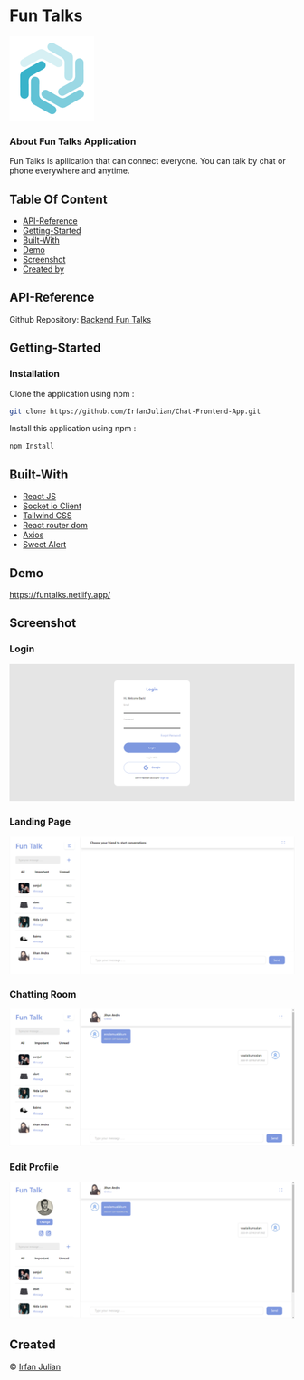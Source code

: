 # Fun Talks
![Chat](https://github.com/IrfanJulian/Chat-Frontend-App/blob/main/screenshot/logo.png)
### About Fun Talks Application
Fun Talks is apllication that can connect everyone. You can talk by chat or phone everywhere and anytime.

## Table Of Content
- [API-Reference](#API-Reference)
- [Getting-Started](#Getting-Started)
- [Built-With](#Built-With)
- [Demo](#Demo)
- [Screenshot](#Screenshot)
- [Created by](#Created)

## API-Reference
Github Repository: [Backend Fun Talks](https://github.com/IrfanJulian/Backend-Telegram.git)

## Getting-Started
### Installation
Clone the application using npm :
```bash
git clone https://github.com/IrfanJulian/Chat-Frontend-App.git
```
Install this application using npm :
```bash
npm Install
```

## Built-With
- [React JS](https://reactjs.org/)
- [Socket io Client](https://socket.io/docs/v4/client-api/)
- [Tailwind CSS](https://tailwindcss.com/)
- [React router dom](https://reactrouter.com/en/main)
- [Axios](https://axios-http.com/docs/intro)
- [Sweet Alert](https://sweetalert2.github.io/)

## Demo
https://funtalks.netlify.app/

## Screenshot
### Login
![](https://github.com/IrfanJulian/Chat-Frontend-App/blob/main/screenshot/login.png)
### Landing Page
![](https://github.com/IrfanJulian/Chat-Frontend-App/blob/main/screenshot/landing.png)
### Chatting Room
![](https://github.com/IrfanJulian/Chat-Frontend-App/blob/main/screenshot/room%20chat.png)
### Edit Profile
![](https://github.com/IrfanJulian/Chat-Frontend-App/blob/main/screenshot/change%20profile%20picture.png)

## Created
© [Irfan Julian](https://github.com/IrfanJulian)